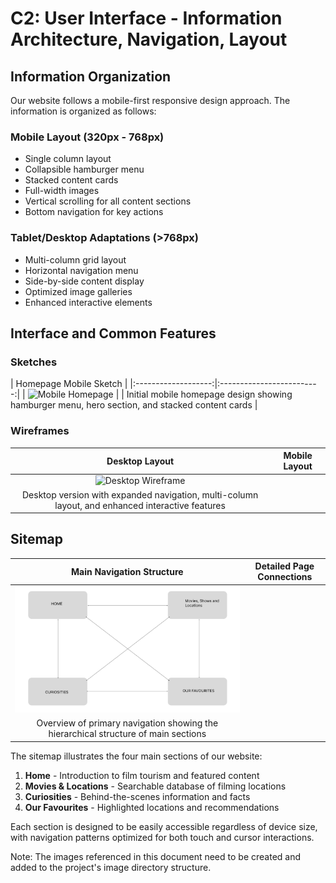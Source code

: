 # C2: User Interface - Information Architecture, Navigation, Layout

## Information Organization
Our website follows a mobile-first responsive design approach. The information is organized as follows:

### Mobile Layout (320px - 768px)
- Single column layout
- Collapsible hamburger menu
- Stacked content cards
- Full-width images
- Vertical scrolling for all content sections
- Bottom navigation for key actions

### Tablet/Desktop Adaptations (>768px)
- Multi-column grid layout
- Horizontal navigation menu
- Side-by-side content display
- Optimized image galleries
- Enhanced interactive elements

## Interface and Common Features

### Sketches

| Homepage Mobile Sketch | 
|:-------------------:|:-------------------------:|
| ![Mobile Homepage](../doc/images/sketches/mobile-home.jpg) | 
| Initial mobile homepage design showing hamburger menu, hero section, and stacked content cards | 
### Wireframes

| Desktop Layout | Mobile Layout |
|:-------------:|:-------------:|
| ![Desktop Wireframe](../doc/images/wireframes/desktop.jpg) | 
| Desktop version with expanded navigation, multi-column layout, and enhanced interactive features | 
## Sitemap

| Main Navigation Structure | Detailed Page Connections |
|:-----------------------:|:-------------------------:|
| ![Main Sitemap](../doc/images/Flowchart.png) | 
| Overview of primary navigation showing the hierarchical structure of main sections | 

The sitemap illustrates the four main sections of our website:
1. **Home** - Introduction to film tourism and featured content
2. **Movies & Locations** - Searchable database of filming locations
3. **Curiosities** - Behind-the-scenes information and facts
4. **Our Favourites** - Highlighted locations and recommendations

Each section is designed to be easily accessible regardless of device size, with navigation patterns optimized for both touch and cursor interactions.

Note: The images referenced in this document need to be created and added to the project's image directory structure.

